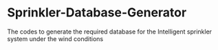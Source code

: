 # Sprinkler-Database-Generator
The codes to generate the required database for the Intelligent sprinkler system under the wind conditions
